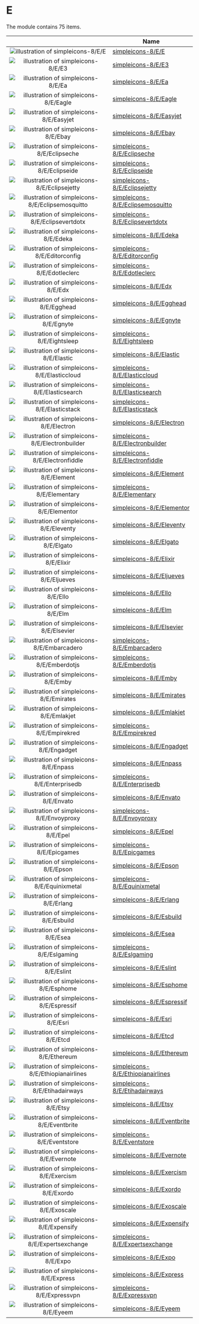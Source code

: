 # E

The module contains 75 items.



| |Name|
|:---:|---|
| ![illustration of simpleicons-8/E/E](../../simpleicons-8/E/E.png) | [simpleicons-8/E/E](../../simpleicons-8/E/E.md) |
| ![illustration of simpleicons-8/E/E3](../../simpleicons-8/E/E3.png) | [simpleicons-8/E/E3](../../simpleicons-8/E/E3.md) |
| ![illustration of simpleicons-8/E/Ea](../../simpleicons-8/E/Ea.png) | [simpleicons-8/E/Ea](../../simpleicons-8/E/Ea.md) |
| ![illustration of simpleicons-8/E/Eagle](../../simpleicons-8/E/Eagle.png) | [simpleicons-8/E/Eagle](../../simpleicons-8/E/Eagle.md) |
| ![illustration of simpleicons-8/E/Easyjet](../../simpleicons-8/E/Easyjet.png) | [simpleicons-8/E/Easyjet](../../simpleicons-8/E/Easyjet.md) |
| ![illustration of simpleicons-8/E/Ebay](../../simpleicons-8/E/Ebay.png) | [simpleicons-8/E/Ebay](../../simpleicons-8/E/Ebay.md) |
| ![illustration of simpleicons-8/E/Eclipseche](../../simpleicons-8/E/Eclipseche.png) | [simpleicons-8/E/Eclipseche](../../simpleicons-8/E/Eclipseche.md) |
| ![illustration of simpleicons-8/E/Eclipseide](../../simpleicons-8/E/Eclipseide.png) | [simpleicons-8/E/Eclipseide](../../simpleicons-8/E/Eclipseide.md) |
| ![illustration of simpleicons-8/E/Eclipsejetty](../../simpleicons-8/E/Eclipsejetty.png) | [simpleicons-8/E/Eclipsejetty](../../simpleicons-8/E/Eclipsejetty.md) |
| ![illustration of simpleicons-8/E/Eclipsemosquitto](../../simpleicons-8/E/Eclipsemosquitto.png) | [simpleicons-8/E/Eclipsemosquitto](../../simpleicons-8/E/Eclipsemosquitto.md) |
| ![illustration of simpleicons-8/E/Eclipsevertdotx](../../simpleicons-8/E/Eclipsevertdotx.png) | [simpleicons-8/E/Eclipsevertdotx](../../simpleicons-8/E/Eclipsevertdotx.md) |
| ![illustration of simpleicons-8/E/Edeka](../../simpleicons-8/E/Edeka.png) | [simpleicons-8/E/Edeka](../../simpleicons-8/E/Edeka.md) |
| ![illustration of simpleicons-8/E/Editorconfig](../../simpleicons-8/E/Editorconfig.png) | [simpleicons-8/E/Editorconfig](../../simpleicons-8/E/Editorconfig.md) |
| ![illustration of simpleicons-8/E/Edotleclerc](../../simpleicons-8/E/Edotleclerc.png) | [simpleicons-8/E/Edotleclerc](../../simpleicons-8/E/Edotleclerc.md) |
| ![illustration of simpleicons-8/E/Edx](../../simpleicons-8/E/Edx.png) | [simpleicons-8/E/Edx](../../simpleicons-8/E/Edx.md) |
| ![illustration of simpleicons-8/E/Egghead](../../simpleicons-8/E/Egghead.png) | [simpleicons-8/E/Egghead](../../simpleicons-8/E/Egghead.md) |
| ![illustration of simpleicons-8/E/Egnyte](../../simpleicons-8/E/Egnyte.png) | [simpleicons-8/E/Egnyte](../../simpleicons-8/E/Egnyte.md) |
| ![illustration of simpleicons-8/E/Eightsleep](../../simpleicons-8/E/Eightsleep.png) | [simpleicons-8/E/Eightsleep](../../simpleicons-8/E/Eightsleep.md) |
| ![illustration of simpleicons-8/E/Elastic](../../simpleicons-8/E/Elastic.png) | [simpleicons-8/E/Elastic](../../simpleicons-8/E/Elastic.md) |
| ![illustration of simpleicons-8/E/Elasticcloud](../../simpleicons-8/E/Elasticcloud.png) | [simpleicons-8/E/Elasticcloud](../../simpleicons-8/E/Elasticcloud.md) |
| ![illustration of simpleicons-8/E/Elasticsearch](../../simpleicons-8/E/Elasticsearch.png) | [simpleicons-8/E/Elasticsearch](../../simpleicons-8/E/Elasticsearch.md) |
| ![illustration of simpleicons-8/E/Elasticstack](../../simpleicons-8/E/Elasticstack.png) | [simpleicons-8/E/Elasticstack](../../simpleicons-8/E/Elasticstack.md) |
| ![illustration of simpleicons-8/E/Electron](../../simpleicons-8/E/Electron.png) | [simpleicons-8/E/Electron](../../simpleicons-8/E/Electron.md) |
| ![illustration of simpleicons-8/E/Electronbuilder](../../simpleicons-8/E/Electronbuilder.png) | [simpleicons-8/E/Electronbuilder](../../simpleicons-8/E/Electronbuilder.md) |
| ![illustration of simpleicons-8/E/Electronfiddle](../../simpleicons-8/E/Electronfiddle.png) | [simpleicons-8/E/Electronfiddle](../../simpleicons-8/E/Electronfiddle.md) |
| ![illustration of simpleicons-8/E/Element](../../simpleicons-8/E/Element.png) | [simpleicons-8/E/Element](../../simpleicons-8/E/Element.md) |
| ![illustration of simpleicons-8/E/Elementary](../../simpleicons-8/E/Elementary.png) | [simpleicons-8/E/Elementary](../../simpleicons-8/E/Elementary.md) |
| ![illustration of simpleicons-8/E/Elementor](../../simpleicons-8/E/Elementor.png) | [simpleicons-8/E/Elementor](../../simpleicons-8/E/Elementor.md) |
| ![illustration of simpleicons-8/E/Eleventy](../../simpleicons-8/E/Eleventy.png) | [simpleicons-8/E/Eleventy](../../simpleicons-8/E/Eleventy.md) |
| ![illustration of simpleicons-8/E/Elgato](../../simpleicons-8/E/Elgato.png) | [simpleicons-8/E/Elgato](../../simpleicons-8/E/Elgato.md) |
| ![illustration of simpleicons-8/E/Elixir](../../simpleicons-8/E/Elixir.png) | [simpleicons-8/E/Elixir](../../simpleicons-8/E/Elixir.md) |
| ![illustration of simpleicons-8/E/Eljueves](../../simpleicons-8/E/Eljueves.png) | [simpleicons-8/E/Eljueves](../../simpleicons-8/E/Eljueves.md) |
| ![illustration of simpleicons-8/E/Ello](../../simpleicons-8/E/Ello.png) | [simpleicons-8/E/Ello](../../simpleicons-8/E/Ello.md) |
| ![illustration of simpleicons-8/E/Elm](../../simpleicons-8/E/Elm.png) | [simpleicons-8/E/Elm](../../simpleicons-8/E/Elm.md) |
| ![illustration of simpleicons-8/E/Elsevier](../../simpleicons-8/E/Elsevier.png) | [simpleicons-8/E/Elsevier](../../simpleicons-8/E/Elsevier.md) |
| ![illustration of simpleicons-8/E/Embarcadero](../../simpleicons-8/E/Embarcadero.png) | [simpleicons-8/E/Embarcadero](../../simpleicons-8/E/Embarcadero.md) |
| ![illustration of simpleicons-8/E/Emberdotjs](../../simpleicons-8/E/Emberdotjs.png) | [simpleicons-8/E/Emberdotjs](../../simpleicons-8/E/Emberdotjs.md) |
| ![illustration of simpleicons-8/E/Emby](../../simpleicons-8/E/Emby.png) | [simpleicons-8/E/Emby](../../simpleicons-8/E/Emby.md) |
| ![illustration of simpleicons-8/E/Emirates](../../simpleicons-8/E/Emirates.png) | [simpleicons-8/E/Emirates](../../simpleicons-8/E/Emirates.md) |
| ![illustration of simpleicons-8/E/Emlakjet](../../simpleicons-8/E/Emlakjet.png) | [simpleicons-8/E/Emlakjet](../../simpleicons-8/E/Emlakjet.md) |
| ![illustration of simpleicons-8/E/Empirekred](../../simpleicons-8/E/Empirekred.png) | [simpleicons-8/E/Empirekred](../../simpleicons-8/E/Empirekred.md) |
| ![illustration of simpleicons-8/E/Engadget](../../simpleicons-8/E/Engadget.png) | [simpleicons-8/E/Engadget](../../simpleicons-8/E/Engadget.md) |
| ![illustration of simpleicons-8/E/Enpass](../../simpleicons-8/E/Enpass.png) | [simpleicons-8/E/Enpass](../../simpleicons-8/E/Enpass.md) |
| ![illustration of simpleicons-8/E/Enterprisedb](../../simpleicons-8/E/Enterprisedb.png) | [simpleicons-8/E/Enterprisedb](../../simpleicons-8/E/Enterprisedb.md) |
| ![illustration of simpleicons-8/E/Envato](../../simpleicons-8/E/Envato.png) | [simpleicons-8/E/Envato](../../simpleicons-8/E/Envato.md) |
| ![illustration of simpleicons-8/E/Envoyproxy](../../simpleicons-8/E/Envoyproxy.png) | [simpleicons-8/E/Envoyproxy](../../simpleicons-8/E/Envoyproxy.md) |
| ![illustration of simpleicons-8/E/Epel](../../simpleicons-8/E/Epel.png) | [simpleicons-8/E/Epel](../../simpleicons-8/E/Epel.md) |
| ![illustration of simpleicons-8/E/Epicgames](../../simpleicons-8/E/Epicgames.png) | [simpleicons-8/E/Epicgames](../../simpleicons-8/E/Epicgames.md) |
| ![illustration of simpleicons-8/E/Epson](../../simpleicons-8/E/Epson.png) | [simpleicons-8/E/Epson](../../simpleicons-8/E/Epson.md) |
| ![illustration of simpleicons-8/E/Equinixmetal](../../simpleicons-8/E/Equinixmetal.png) | [simpleicons-8/E/Equinixmetal](../../simpleicons-8/E/Equinixmetal.md) |
| ![illustration of simpleicons-8/E/Erlang](../../simpleicons-8/E/Erlang.png) | [simpleicons-8/E/Erlang](../../simpleicons-8/E/Erlang.md) |
| ![illustration of simpleicons-8/E/Esbuild](../../simpleicons-8/E/Esbuild.png) | [simpleicons-8/E/Esbuild](../../simpleicons-8/E/Esbuild.md) |
| ![illustration of simpleicons-8/E/Esea](../../simpleicons-8/E/Esea.png) | [simpleicons-8/E/Esea](../../simpleicons-8/E/Esea.md) |
| ![illustration of simpleicons-8/E/Eslgaming](../../simpleicons-8/E/Eslgaming.png) | [simpleicons-8/E/Eslgaming](../../simpleicons-8/E/Eslgaming.md) |
| ![illustration of simpleicons-8/E/Eslint](../../simpleicons-8/E/Eslint.png) | [simpleicons-8/E/Eslint](../../simpleicons-8/E/Eslint.md) |
| ![illustration of simpleicons-8/E/Esphome](../../simpleicons-8/E/Esphome.png) | [simpleicons-8/E/Esphome](../../simpleicons-8/E/Esphome.md) |
| ![illustration of simpleicons-8/E/Espressif](../../simpleicons-8/E/Espressif.png) | [simpleicons-8/E/Espressif](../../simpleicons-8/E/Espressif.md) |
| ![illustration of simpleicons-8/E/Esri](../../simpleicons-8/E/Esri.png) | [simpleicons-8/E/Esri](../../simpleicons-8/E/Esri.md) |
| ![illustration of simpleicons-8/E/Etcd](../../simpleicons-8/E/Etcd.png) | [simpleicons-8/E/Etcd](../../simpleicons-8/E/Etcd.md) |
| ![illustration of simpleicons-8/E/Ethereum](../../simpleicons-8/E/Ethereum.png) | [simpleicons-8/E/Ethereum](../../simpleicons-8/E/Ethereum.md) |
| ![illustration of simpleicons-8/E/Ethiopianairlines](../../simpleicons-8/E/Ethiopianairlines.png) | [simpleicons-8/E/Ethiopianairlines](../../simpleicons-8/E/Ethiopianairlines.md) |
| ![illustration of simpleicons-8/E/Etihadairways](../../simpleicons-8/E/Etihadairways.png) | [simpleicons-8/E/Etihadairways](../../simpleicons-8/E/Etihadairways.md) |
| ![illustration of simpleicons-8/E/Etsy](../../simpleicons-8/E/Etsy.png) | [simpleicons-8/E/Etsy](../../simpleicons-8/E/Etsy.md) |
| ![illustration of simpleicons-8/E/Eventbrite](../../simpleicons-8/E/Eventbrite.png) | [simpleicons-8/E/Eventbrite](../../simpleicons-8/E/Eventbrite.md) |
| ![illustration of simpleicons-8/E/Eventstore](../../simpleicons-8/E/Eventstore.png) | [simpleicons-8/E/Eventstore](../../simpleicons-8/E/Eventstore.md) |
| ![illustration of simpleicons-8/E/Evernote](../../simpleicons-8/E/Evernote.png) | [simpleicons-8/E/Evernote](../../simpleicons-8/E/Evernote.md) |
| ![illustration of simpleicons-8/E/Exercism](../../simpleicons-8/E/Exercism.png) | [simpleicons-8/E/Exercism](../../simpleicons-8/E/Exercism.md) |
| ![illustration of simpleicons-8/E/Exordo](../../simpleicons-8/E/Exordo.png) | [simpleicons-8/E/Exordo](../../simpleicons-8/E/Exordo.md) |
| ![illustration of simpleicons-8/E/Exoscale](../../simpleicons-8/E/Exoscale.png) | [simpleicons-8/E/Exoscale](../../simpleicons-8/E/Exoscale.md) |
| ![illustration of simpleicons-8/E/Expensify](../../simpleicons-8/E/Expensify.png) | [simpleicons-8/E/Expensify](../../simpleicons-8/E/Expensify.md) |
| ![illustration of simpleicons-8/E/Expertsexchange](../../simpleicons-8/E/Expertsexchange.png) | [simpleicons-8/E/Expertsexchange](../../simpleicons-8/E/Expertsexchange.md) |
| ![illustration of simpleicons-8/E/Expo](../../simpleicons-8/E/Expo.png) | [simpleicons-8/E/Expo](../../simpleicons-8/E/Expo.md) |
| ![illustration of simpleicons-8/E/Express](../../simpleicons-8/E/Express.png) | [simpleicons-8/E/Express](../../simpleicons-8/E/Express.md) |
| ![illustration of simpleicons-8/E/Expressvpn](../../simpleicons-8/E/Expressvpn.png) | [simpleicons-8/E/Expressvpn](../../simpleicons-8/E/Expressvpn.md) |
| ![illustration of simpleicons-8/E/Eyeem](../../simpleicons-8/E/Eyeem.png) | [simpleicons-8/E/Eyeem](../../simpleicons-8/E/Eyeem.md) |



